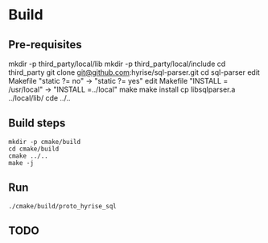

# Build

## Pre-requisites
mkdir -p third_party/local/lib
mkdir -p third_party/local/include
cd third_party
git clone git@github.com:hyrise/sql-parser.git
cd sql-parser
edit Makefile "static ?= no" -> "static ?= yes"
edit Makefile "INSTALL     = /usr/local" -> "INSTALL     =../local"
make
make install
cp libsqlparser.a ../local/lib/
cde ../..

## Build steps
```
mkdir -p cmake/build
cd cmake/build
cmake ../..
make -j
```

## Run
```
./cmake/build/proto_hyrise_sql
```

## TODO
